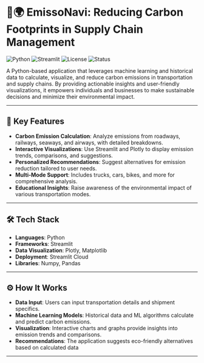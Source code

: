 # 🚛🌍 EmissoNavi: Reducing Carbon Footprints in Supply Chain Management

![Python](https://img.shields.io/badge/Python-3.8%2B-blue)
![Streamlit](https://img.shields.io/badge/Streamlit-Framework-brightgreen)
![License](https://img.shields.io/badge/License-MIT-green)
![Status](https://img.shields.io/badge/Status-In%20Development-orange)

A Python-based application that leverages machine learning and historical data to calculate, visualize, and reduce carbon emissions in transportation and supply chains. By providing actionable insights and user-friendly visualizations, it empowers individuals and businesses to make sustainable decisions and minimize their environmental impact.

---

## 🌟 Key Features
- **Carbon Emission Calculation**: Analyze emissions from roadways, railways, seaways, and airways, with detailed breakdowns.
- **Interactive Visualizations**: Use Streamlit and Plotly to display emission trends, comparisons, and suggestions.
- **Personalized Recommendations**: Suggest alternatives for emission reduction tailored to user needs.
- **Multi-Mode Support**: Includes trucks, cars, bikes, and more for comprehensive analysis.
- **Educational Insights**: Raise awareness of the environmental impact of various transportation modes.

---

## 🛠️ Tech Stack
- **Languages**: Python
- **Frameworks**: Streamlit
- **Data Visualization**: Plotly, Matplotlib
- **Deployment**: Streamlit Cloud
- **Libraries**: Numpy, Pandas

---

## ⚙️ How It Works
- **Data Input**: Users can input transportation details and shipment specifics.
- **Machine Learning Models**: Historical data and ML algorithms calculate and predict carbon emissions.
- **Visualization**: Interactive charts and graphs provide insights into emission trends and comparisons.
- **Recommendations**: The application suggests eco-friendly alternatives based on calculated data

---
